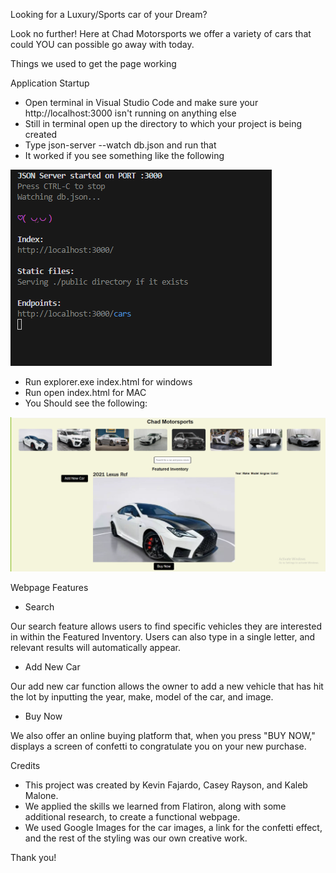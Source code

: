 Looking for a Luxury/Sports car of your Dream?

Look no further! Here at Chad Motorsports we offer a variety of cars that could YOU can possible go away with today.

Things we used to get the page working

 Application Startup

* Open terminal in Visual Studio Code and make sure your http://localhost:3000 isn't running on anything else 
* Still in terminal open up the directory to which your project is being created
* Type json-server --watch db.json and run that 
* It worked if you see something like the following

![LOCAL HOST](./images/Capture13.PNG) 

* Run explorer.exe index.html for windows 
* Run open index.html for MAC
* You Should see the following:

 ![My Image](./images/Website.PNG)


Webpage Features

* Search

Our search feature allows users to find specific vehicles they are interested in within the Featured Inventory. Users can also type in a single letter, and relevant results will automatically appear. 

* Add New Car

Our add new car function allows the owner to add a new vehicle that has hit the lot by inputting the year, make, model of the car, and image.

* Buy Now

We also offer an online buying platform that, when you press "BUY NOW," displays a screen of confetti to congratulate you on your new purchase.

Credits 

* This project was created by Kevin Fajardo, Casey Rayson, and Kaleb Malone.
* We applied the skills we learned from Flatiron, along with some additional research, to create a functional webpage.
* We used Google Images for the car images, a link for the confetti effect, and the rest of the styling was our own creative work.


Thank you! 
